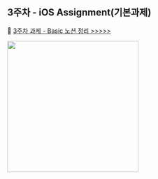 ## 3주차 - iOS Assignment(기본과제)

💐 [3주차 과제 - Basic 노션 정리 >>>>>](https://yxxnaxxin.notion.site/3-539b7186594743ba86e329647c2edea9)

<img src = "https://user-images.githubusercontent.com/55099365/139141765-94246357-b31b-4297-9ef9-881bfb053d93.gif" width ="300" />
